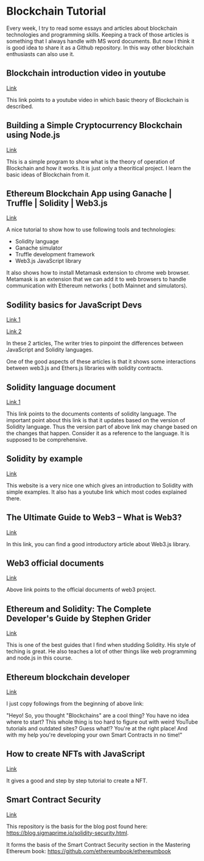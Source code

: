 
# Blockchain Tutorial
Every week, I try to read some essays and articles about blockchain technologies and programming skills. 
Keeping a track of those articles is something that I always handle with MS word documents.
But now I think it is good idea to share it as a Github repository. 
In this way other blockchain enthusiasts can also use it. 

## Blockchain introduction video in youtube

<a href="https://www.youtube.com/watch?v=SSo_EIwHSd4">Link</a>

This link points to a youtube video in which basic theory of Blockchain is described.

## Building a Simple Cryptocurrency Blockchain using Node.js

<a href="https://www.section.io/engineering-education/building-a-simple-cryptocurrency-blockchain/">Link</a>

This is a simple program to show what is the theory of operation of Blockchain and how it works.
It is just only a theoritical project.
I learn the basic ideas of Blockchain from it.



## Ethereum Blockchain App using Ganache | Truffle | Solidity | Web3.js

<a href="https://medium.com/@vshwsnahar3/ethereum-blockchain-app-using-ganache-truffle-solidity-web3-js-40dfc5369c91">Link</a>

A nice tutorial to show how to use following tools and technologies:
* Solidity language
* Ganache simulator
* Truffle development framework
* Web3.js JavaScript library

It also shows how to install Metamask extension to chrome web browser.
Metamask is an extension that we can add it to web browsers to handle communication with Ethereum networks ( both Mainnet and simulators). 


## Sodility basics for JavaScript Devs

<a href="https://dev.to/fllstck/solidity-basics-for-javascript-devs-57c">Link 1</a>

<a href="https://dev.to/fllstck/solidity-basics-for-javascript-devs-part-2-430e">Link 2</a>


In these 2 articles,  The writer tries to pinpoint the differences between  JavaScript and Solidity languages. 

One of the good aspects of these articles is that it shows some  interactions between  web3.js and Ethers.js libraries with solidity contracts.

## Solidity language document

<a href="https://docs.soliditylang.org/en/v0.8.10/">Link 1</a>

This link points to the documents contents of solidity language. 
The important point about this link is that it updates based on the version of Solidity language.
Thus the version part of above link may change based on the changes that happen.
Consider it as a reference to the language.
It is supposed to be comprehensive.

## Solidity by example

<a href="https://solidity-by-example.org/">Link</a>

This website is a very nice one which gives an introduction to Solidity with simple examples.
It also has a youtube link which most codes explained there.



## The Ultimate Guide to Web3 – What is Web3?

<a href="https://moralis.io/the-ultimate-guide-to-web3-what-is-web3/">Link </a>
                                                            
                                                                    
In this link, you can find a good introductory article about Web3.js library.

## Web3 official documents

<a href="https://web3js.readthedocs.io/en/v1.5.2/">Link</a>

Above link points to the official documents of web3 project.

## Ethereum and Solidity: The Complete Developer's Guide by Stephen Grider
                        
<a href="https://www.udemy.com/course/ethereum-and-solidity-the-complete-developers-guide/">Link</a>

This is one of the best guides that I find when studding Solidity. His style of teching is great.
He also teaches a lot of other things like web programming and node.js in this course. 


## Ethereum blockchain developer


<a href="https://ethereum-blockchain-developer.com">Link</a>

I just copy followings from the beginning of above link:

"Heyo! So, you thought "Blockchains" are a cool thing? You have no idea where to start? This whole thing is too hard to figure out with weird YouTube tutorials and outdated sites?
Guess what!?
You're at the right place! And with my help you're developing your own Smart Contracts in no time!"
                                
## How to create NFTs with JavaScript
                                                                    
<a href="https://blog.logrocket.com/how-to-create-nfts-with-javascript">Link</a>

It gives a good and step by step tutorial to create a NFT.

## Smart Contract Security

<a href="https://github.com/sigp/solidity-security-blog">Link</a>

This repository is the basis for the blog post found here: https://blog.sigmaprime.io/solidity-security.html.

It forms the basis of the Smart Contract Security section in the Mastering Ethereum book: https://github.com/ethereumbook/ethereumbook
                                                   



